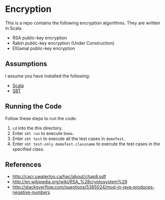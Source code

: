 Encryption
==========

This is a repo contains the following encryption algorithms. They are written
in Scala.

*  RSA public-key encryption
*  Rabin public-key encryption (Under Construction)
*  ElGamal public-key encryption

Assumptions
-----------

I assume you have installed the following:

*  [Scala](http://www.scala-lang.org/download/)
*  [SBT](http://www.scala-sbt.org/download.html)

Running the Code
----------------

Follow these steps to run the code:

1.  `cd` into the _this_ directory.
2.  Enter `sbt run` to execute `Demo`.
3.  Enter `sbt test` to execute all the test cases in `demoTest`.
4.  Enter `sbt test-only demoTest.classname` to execute the test cases in the specified class.

References
----------

*  http://cacr.uwaterloo.ca/hac/about/chap8.pdf
*  http://en.wikipedia.org/wiki/RSA_%28cryptosystem%29
*  http://stackoverflow.com/questions/5385024/mod-in-java-produces-negative-numbers